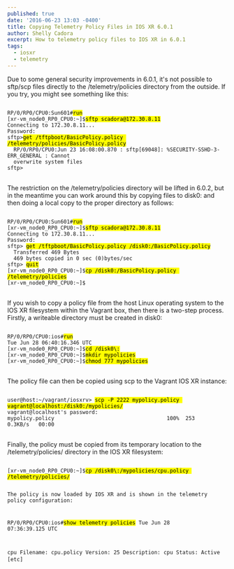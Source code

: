 ```yaml
---
published: true
date: '2016-06-23 13:03 -0400'
title: Copying Telemetry Policy Files in IOS XR 6.0.1
author: Shelly Cadora
excerpt: How to telemetry policy files to IOS XR in 6.0.1
tags:
  - iosxr
  - telemetry
---
```

Due to some general security improvements in 6.0.1, it's not possible to sftp/scp files directly to the /telemetry/policies directory from the outside.  If you try, you might see something like this:  

<div class="highlighter-rouge">
<pre class="highlight">
<code>
RP/0/RP0/CPU0:Sun601#<mark>run</mark>
[xr-vm_node0_RP0_CPU0:~]$<mark>sftp scadora@172.30.8.11</mark> 
Connecting to 172.30.8.11...  
Password:  
sftp&gt;<mark>get /tftpboot/BasicPolicy.policy /telemetry/policies/BasicPolicy.policy</mark> 
  RP/0/RP0/CPU0:Jun 23 16:08:00.870 : sftp[69048]: %SECURITY-SSHD-3-ERR_GENERAL : Cannot   
  overwrite system files  
sftp&gt;
</code>
</pre>
</div>


The restriction on the /telemetry/policies directory will be lifted in 6.0.2, but in the meantime you can work around this by copying files to disk0: and then doing a local copy to the proper directory as follows:  

<div class="highlighter-rouge">
<pre class="highlight">
<code>
RP/0/RP0/CPU0:Sun601#<mark>run</mark>
[xr-vm_node0_RP0_CPU0:~]$<mark>sftp scadora@172.30.8.11</mark>
Connecting to 172.30.8.11...  
Password:  
sftp&gt; <mark>get /tftpboot/BasicPolicy.policy /disk0:/BasicPolicy.policy</mark>
  Transferred 469 Bytes  
  469 bytes copied in 0 sec (0)bytes/sec  
sftp&gt; <mark>quit</mark>  
[xr-vm_node0_RP0_CPU0:~]$<mark>cp /disk0:/BasicPolicy.policy /telemetry/policies</mark>
[xr-vm_node0_RP0_CPU0:~]$
</code>
</pre>
</div>

If you wish to copy a policy file from the host Linux operating system to the IOS XR filesystem within the Vagrant box, then there is a two-step process. Firstly, a writeable directory must be created in disk0:

<div class="highlighter-rouge">
<pre class="highlight">
<code>
RP/0/RP0/CPU0:ios#<mark>run</mark>
Tue Jun 28 06:40:16.346 UTC
[xr-vm_node0_RP0_CPU0:~]$<mark>cd /disk0\:</mark>
[xr-vm_node0_RP0_CPU0:~]$<mark>mkdir mypolicies</mark>
[xr-vm_node0_RP0_CPU0:~]$<mark>chmod 777 mypolicies</mark>
</code>
</pre>
</div>

The policy file can then be copied using scp to the Vagrant IOS XR instance:

<div class="highlighter-rouge">
<pre class="highlight">
<code>
user@host:~/vagrant/iosxrv> <mark>scp -P 2222 mypolicy.policy vagrant@localhost:/disk0:/mypolicies/</mark>
vagrant@localhost's password: 
mypolicy.policy                                    100%  253     0.3KB/s   00:00 
</code>
</pre>
</div>

Finally, the policy must be copied from its temporary location to the /telemetry/policies/ directory in the IOS XR filesystem:

<div class="highlighter-rouge">
<pre class="highlight">
<code>
[xr-vm_node0_RP0_CPU0:~]$<mark>cp /disk0\:/mypolicies/cpu.policy /telemetry/policies/</mark>

The policy is now loaded by IOS XR and is shown in the telemetry policy configuration:

RP/0/RP0/CPU0:ios#<mark>show telemetry policies</mark>
Tue Jun 28 07:36:39.125 UTC

cpu
  Filename:             cpu.policy
  Version:              25
  Description:          cpu
  Status:               Active
  [etc]
</code>
</pre>
</div>
